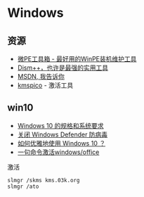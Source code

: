 # Windows




## 资源

* [微PE工具箱 - 最好用的WinPE装机维护工具](http://www.wepe.com.cn/)
* [Dism++，也许是最强的实用工具](https://www.chuyu.me/zh-Hans/index.html)
* [MSDN, 我告诉你](https://msdn.itellyou.cn/)
* [kmspico](https://www.reddit.com/r/MSToolkit/comments/7bsbz0/kmspico_1020_download/) - 激活工具


## win10

* [Windows 10 的规格和系统要求](https://www.microsoft.com/zh-cn/windows/windows-10-specifications)
* [关闭 Windows Defender 防病毒](https://support.microsoft.com/zh-cn/help/4027187/windows-10-turn-off-windows-defender-antivirus)
* [如何优雅地使用 Windows 10 ？](https://www.zhihu.com/question/32129337)
* [一句命令激活windows/office](https://03k.org/kms.html)


激活

	slmgr /skms kms.03k.org
	slmgr /ato